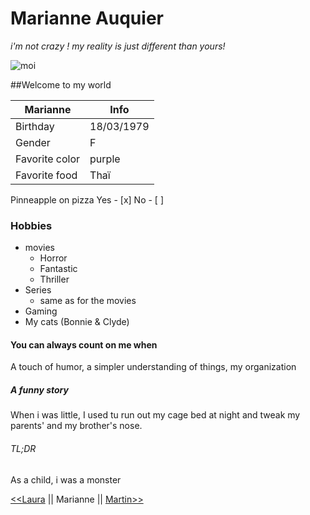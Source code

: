 # Marianne Auquier
*i'm not crazy ! my reality is just different than yours!*

![moi](https://media-exp1.licdn.com/dms/image/C4D03AQEAE37kY8f0lQ/profile-displayphoto-shrink_800_800/0/1535912810356?e=1627516800&v=beta&t=DfLbvORZpMKYY9qL2fEF1AC_qLs-7O62m3Zh8UH0N40)

##Welcome to my world

Marianne  | Info
--------- | ---------  
Birthday  | 18/03/1979
Gender  | F
Favorite color | purple
Favorite food  | Thaï


Pinneapple on pizza Yes - [x] No - [ ]


### Hobbies


* movies
	* Horror 
	* Fantastic
	* Thriller
* Series
	* same as for the movies
* Gaming
* My cats (Bonnie & Clyde) 

#### You can always count on me when

A touch of humor, a simpler understanding of things, my organization 

##### A funny story

When i was little, I used tu run out my cage bed at night and tweak my parents' and my brother's nose.


###### TL;DR

As a child, i was a monster 

[<<Laura](https://github.com/LauraLucas3/challenge-markdown/blob/main/README.md)
|| Marianne || [Martin>>](https://github.com/sillver2000/challenge-markdown/blob/main/README.md)

